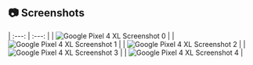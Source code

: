 



## :camera: Screenshots


| :---: | :---: |
| ![Google Pixel 4 XL Screenshot 0](https://github.com/karagulov23/Compositing_a_number/assets/62842649/c9185f63-7a85-4f78-a8e7-58f67308f9e8) |
| ![Google Pixel 4 XL Screenshot 1](https://github.com/karagulov23/Compositing_a_number/assets/62842649/9298e972-661c-43bf-b79a-cf83b236a6ed) |
| ![Google Pixel 4 XL Screenshot 2](https://github.com/karagulov23/Compositing_a_number/assets/62842649/04750d49-7b30-46db-b55b-a6512a0ce9ee) |
| ![Google Pixel 4 XL Screenshot 3](https://github.com/karagulov23/Compositing_a_number/assets/62842649/1a6787dc-7cea-4b60-8e4c-2258f7187494) |
| ![Google Pixel 4 XL Screenshot 4](https://github.com/karagulov23/Compositing_a_number/assets/62842649/23776ec5-488d-4048-bda4-fbce9d20ee29) |



